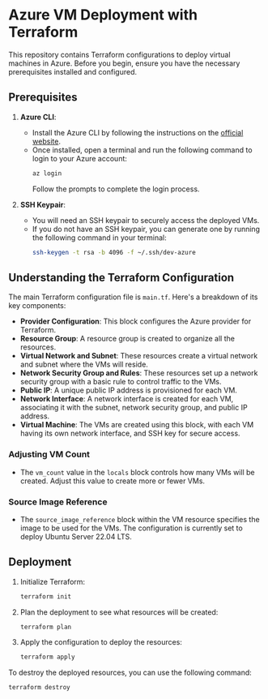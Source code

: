 # Azure VM Deployment with Terraform

This repository contains Terraform configurations to deploy virtual machines in Azure. Before you begin, ensure you have the necessary prerequisites installed and configured.

## Prerequisites

1. **Azure CLI**:
    - Install the Azure CLI by following the instructions on the [official website](https://docs.microsoft.com/en-us/cli/azure/install-azure-cli).
    - Once installed, open a terminal and run the following command to login to your Azure account:
      ```bash
      az login
      ```
      Follow the prompts to complete the login process.

2. **SSH Keypair**:
    - You will need an SSH keypair to securely access the deployed VMs.
    - If you do not have an SSH keypair, you can generate one by running the following command in your terminal:
      ```bash
      ssh-keygen -t rsa -b 4096 -f ~/.ssh/dev-azure
      ```

## Understanding the Terraform Configuration

The main Terraform configuration file is `main.tf`. Here's a breakdown of its key components:

- **Provider Configuration**: This block configures the Azure provider for Terraform.
- **Resource Group**: A resource group is created to organize all the resources.
- **Virtual Network and Subnet**: These resources create a virtual network and subnet where the VMs will reside.
- **Network Security Group and Rules**: These resources set up a network security group with a basic rule to control traffic to the VMs.
- **Public IP**: A unique public IP address is provisioned for each VM.
- **Network Interface**: A network interface is created for each VM, associating it with the subnet, network security group, and public IP address.
- **Virtual Machine**: The VMs are created using this block, with each VM having its own network interface, and SSH key for secure access.

### Adjusting VM Count

- The `vm_count` value in the `locals` block controls how many VMs will be created. Adjust this value to create more or fewer VMs.

### Source Image Reference

- The `source_image_reference` block within the VM resource specifies the image to be used for the VMs. The configuration is currently set to deploy Ubuntu Server 22.04 LTS.

## Deployment

1. Initialize Terraform:
   ```bash
   terraform init
   ```
2. Plan the deployment to see what resources will be created:
   ```bash
   terraform plan
   ```
3. Apply the configuration to deploy the resources:
   ```bash
   terraform apply
   ```

To destroy the deployed resources, you can use the following command:

```bash
terraform destroy
```
